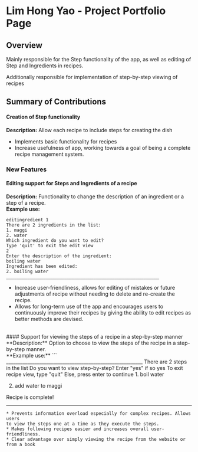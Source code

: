 # Lim Hong Yao - Project Portfolio Page

## Overview
Mainly responsible for the Step functionality of the app, as well as
editing of Step and Ingredients in recipes.

Additionally responsible for implementation of step-by-step viewing of
recipes

## Summary of Contributions<br>

#### Creation of Step functionality<br>
**Description:** Allow each recipe to include steps for creating the dish
* Implements basic functionality for recipes
* Increase usefulness of app, working towards a goal of being a complete 
recipe management system.

### New Features<br>
#### Editing support for Steps and Ingredients of a recipe
**Description:** Functionality to change the description of an ingredient or
a step of a recipe.<br>
**Example use:**

```
editingredient 1
There are 2 ingredients in the list:
1. maggi
2. water
Which ingredient do you want to edit?
Type 'quit' to exit the edit view
2
Enter the description of the ingredient:
boiling water
Ingredient has been edited:
2. boiling water
__________________________________________________________
```

* Increase user-friendliness, allows for editing of mistakes or future
adjustments of recipe without needing to delete and re-create the recipe. 
* Allows for long-term use of the app and encourages users to continuously
improve their recipes by giving the ability to edit recipes as better methods
are devised.
<br>
#### Support for viewing the steps of a recipe in a step-by-step manner <br>
**Description:** Option to choose to view the steps of the recipe in a
step-by-step manner.<br>
**Example use:**
```
__________________________________________________________
There are 2 steps in the list
Do you want to view step-by-step?
Enter "yes" if so
yes
To exit recipe view, type "quit"
Else, press enter to continue
1. boil water

2. add water to maggi

Recipe is complete!
__________________________________________________________
```
* Prevents information overload especially for complex recipes. Allows users
to view the steps one at a time as they execute the steps.
* Makes following recipes easier and increases overall user-friendliness.
* Clear advantage over simply viewing the recipe from the website or from a book